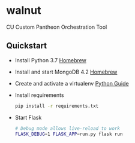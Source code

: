 # walnut

CU Custom Pantheon Orchestration Tool 

## Quickstart

* Install Python 3.7 [Homebrew](https://docs.python-guide.org/starting/install3/osx/)
* Install and start MongoDB 4.2 [Homebrew](https://docs.mongodb.com/manual/tutorial/install-mongodb-on-os-x/)
* Create and activate a virtualenv [Python Guide](https://docs.python-guide.org/dev/virtualenvs/#lower-level-virtualenv)
* Install requirements

  ```sh
  pip install -r requirements.txt
  ```

* Start Flask

  ```sh
  # Debug mode allows live-reload to work
  FLASK_DEBUG=1 FLASK_APP=run.py flask run
  ```
